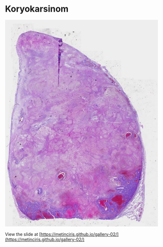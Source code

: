 
# Koryokarsinom



![Thumbnail](thumbnail.JPG)

View the slide at [https://metinciris.github.io/gallery-02/](https://metinciris.github.io/gallery-02/)
